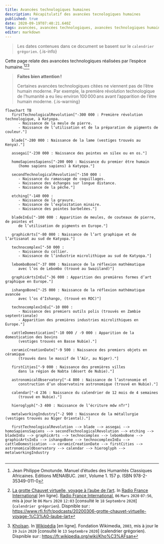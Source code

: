 ```yaml
---
title: Avancées technologiques humaines
description: Récapitulatif des avancées tecnologiques humaines
published: true
date: 2020-09-19T07:40:21.640Z
tags: avancées, avancées technologiques, avancées technologiques humaines, technologies humaines, humanité, moun
editor: markdown
---
```


> Les dates contenues dans ce document se basent sur le `calendrier grégorien`.
{.is-info}

Cette page relate des avancées technologiques réalisées par l’espèce humaine.[^1][^2][^15]

> **Faites bien attention !**
>
> Certaines avancées technologiques citées ne viennent pas de l’être humain moderne.
> Par exemple, la première révolution technologique de l’humanité a eu lieu environ 100 000 ans avant l’apparition de l’être humain moderne.
{.is-warning}


```mermaid
flowchart TB
   firstTechnologicalRevolution["-300 000 : Première révolution technologique, à Katyopa.
      - Naissance de la meule de pierre.
      - Naissance de l’utilisation et de la préparation de pigments de couleur."]
   
   blade["-280 000 : Naissance de la lame (vestiges trouvés au Kenya)."]
   
   assegai["-230 000 : Naissance des pointes en silex ou en os."]
   
   homoSapiensSapiens["-200 000 : Naissance du premier être humain
      (homo sapiens sapiens) à Katyopa."]
      
   secondTechnologicalRevolution["-150 000 :
      - Naissance du ramassage de coquillages.
      - Naissance des échanges sur longue distance.
      - Naissance de la pêche."]
   
   etching["-140 000 :
      - Naissance de la gravure.
      - Naissance de l’exploitation minaire.
      - Naissance des pointes barbelées."]
      
   bladeInEu["-100 000 : Apparition de meules, de couteaux de pierre, de pointes et
      de l’utilisation de pigments en Europe."]

   graphicArts["-80 000 : Naissance de l’art graphique et de l’artisanat au sud de Katyopa."]
   
   technocomplex["-50 000 :
      - Naissance du collier.
      - Naissance de l’industrie microlithique au sud de Katyopa."]
   
   lebomboBone["-37 000 : Naissance de la réflexion mathématique
      avec l’os de Lebombo (trouvé au Swaziland)"]
   
   graphicArtsInEu["-36 000 : Apparition des premières formes d’art graphique en Europe."]
   
   ishangoBone["-25 000 : Naissance de la réflexion mathématique avancée
      avec l’os d’Ishango, (trouvé en RDC)"]
   
   technocomplexInEu["-10 000 :
      - Naissance des premiers outils polis (trouvés en Zambie septentrionale)
      - Apparition des premières industries microlithiques en Europe."]
   
   cattleDomestication["-10 000 / -9 000 : Apparition de la domestication des bovins
      (vestiges trouvés en Basse Nubie)."]
   
   ceramicCreationDate["-9 500 : Naissance des premiers objets en céramique
      (trouvés dans le massif de l’Aïr, au Niger)."]
   
   firstCities["-9 000 : Naissance des premières villes
      dans la région de Nabta (désert de Nubie)."]
      
   astronomicalObservatory["-4 800 : Naissance de l’astronomie et
      construction d’un observatoire astronomique (trouvé en Nubie)."]
      
   calendar["-4 236 : Naissance du calendrier de 12 mois de 4 semaines
      (trouvé en Nubie)."]
      
   hieroglyph["-3 400 : Naissance de l’écriture mdw nTr"]
   
   metalworkingIndustry["-2 900 : Naissance de la métallurgie (vestiges trouvés au Niger Oriental)."]
   
   firstTechnologicalRevolution --> blade --> assegai --> homoSapiensSapiens --> secondTechnologicalRevolution --> etching --> bladeInEu --> graphicArts --> technocomplex --> lebomboBone --> graphicArtsInEu --> ishangoBone --> technocomplexInEu --> cattleDomestication --> ceramicCreationDate --> firstCities --> astronomicalObservatory --> calendar --> hieroglyph --> metalworkingIndustry
   
```

[^1]: Jean Philippe Omotunde. Manuel d’études des Humanités Classiques Africaines. Editions MENAIBUC. `2007`, Volume 1. 157 p. ISBN 978-2-35349-011-0

[^2]: [La grotte Chauvet virtuelle, voyage à l’aube de l’art](https://www.rfi.fr/fr/podcasts/20200306-grotte-chauvet-virtuelle-voyage-%C3%A0-laube-lart). In [Radio France International](https://www.rfi.fr/fr) [en ligne]. [Radio France International](https://www.rfi.fr/fr), `06` `Mars` `2020` `07:56`, mis à jour le `06` `Mars` `2020` `12:03` [consulté le `18` `Septembre` `2020`] (`calendrier grégorien`). Dispnible sur : https://www.rfi.fr/fr/podcasts/20200306-grotte-chauvet-virtuelle-voyage-%C3%A0-laube-lart

[^15]: [Khoïsan](https://fr.wikipedia.org/wiki/Kho%C3%AFsan). In [Wikipédia](https://wikipedia.org) [en ligne]. Fondation Wikimedia, `2003`, mis à jour le `19` `Juin` `2020` [consulté le `13` `Septembre` `2020`] (calendrier grégorien). Dispnible sur : https://fr.wikipedia.org/wiki/Kho%C3%AFsan